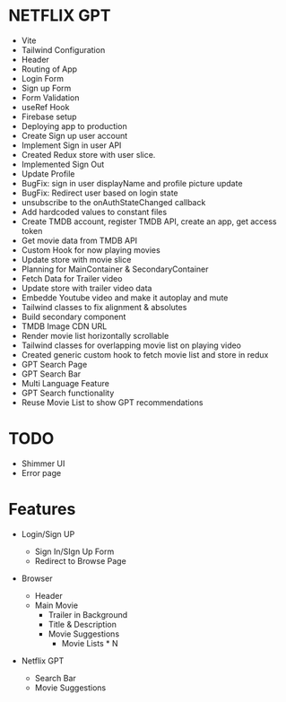 # NETFLIX GPT
- Vite
- Tailwind Configuration
- Header
- Routing of App
- Login Form
- Sign up Form
- Form Validation
- useRef Hook
- Firebase setup
- Deploying app to production
- Create Sign up user account
- Implement Sign in user API
- Created Redux store with user slice.
- Implemented Sign Out 
- Update Profile
- BugFix: sign in user displayName and profile picture update
- BugFix: Redirect user based on login state
- unsubscribe to the onAuthStateChanged callback
- Add hardcoded values to constant files
- Create TMDB account, register TMDB API, create an app, get access token
- Get movie data from TMDB API
- Custom Hook for now playing movies
- Update store with movie slice
- Planning for MainContainer & SecondaryContainer
- Fetch Data for Trailer video
- Update store with trailer video data
- Embedde Youtube video and make it autoplay and mute
- Tailwind classes to fix alignment & absolutes
- Build secondary component
- TMDB Image CDN URL
- Render movie list horizontally scrollable
- Tailwind classes for overlapping movie list on playing video
- Created generic custom hook to fetch movie list and store in redux
- GPT Search Page
- GPT Search Bar
- Multi Language Feature
- GPT Search functionality
- Reuse Movie List to show GPT recommendations

# TODO
- Shimmer UI
- Error page

# Features

- Login/Sign UP
    - Sign In/SIgn Up Form
    - Redirect to Browse Page
- Browser
    - Header
    - Main Movie
        - Trailer in Background
        - Title & Description
        - Movie Suggestions
            - Movie Lists * N

- Netflix GPT
    - Search Bar
    - Movie Suggestions
